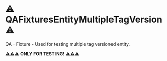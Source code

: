 # :warning: QAFixturesEntityMultipleTagVersion :warning:
QA - Fixture - Used for testing multiple tag versioned entity.

:warning::warning::warning: **ONLY FOR TESTING!** :warning::warning::warning:
